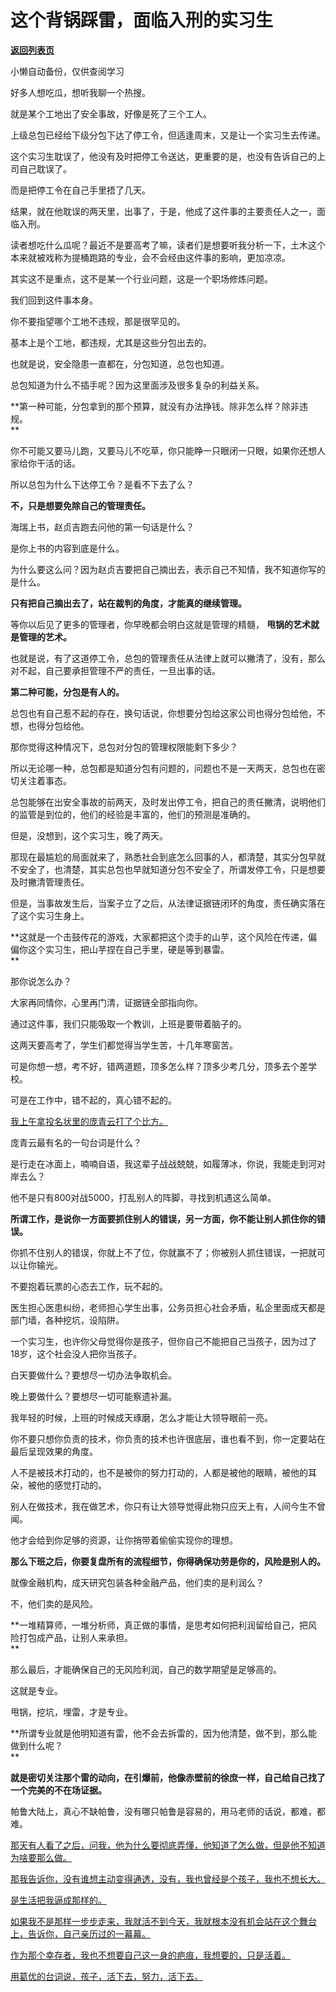 # 这个背锅踩雷，面临入刑的实习生

[**返回列表页**](/gzh/记忆承载3)

小懒自动备份，仅供查阅学习

好多人想吃瓜，想听我聊一个热搜。

就是某个工地出了安全事故，好像是死了三个工人。

上级总包已经给下级分包下达了停工令，但适逢周末，又是让一个实习生去传递。  

这个实习生耽误了，他没有及时把停工令送达，更重要的是，也没有告诉自己的上司自己耽误了。

而是把停工令在自己手里捂了几天。

结果，就在他耽误的两天里，出事了，于是，他成了这件事的主要责任人之一，面临入刑。

读者想吃什么瓜呢？最近不是要高考了嘛，读者们是想要听我分析一下，土木这个本来就被戏称为提桶跑路的专业，会不会经由这件事的影响，更加凉凉。

其实这不是重点，这不是某一个行业问题，这是一个职场修炼问题。  

我们回到这件事本身。  

你不要指望哪个工地不违规，那是很罕见的。  

基本上是个工地，都违规，尤其是这些分包出去的。  

也就是说，安全隐患一直都在，分包知道，总包也知道。  

总包知道为什么不插手呢？因为这里面涉及很多复杂的利益关系。  

 **第一种可能，分包拿到的那个预算，就没有办法挣钱。除非怎么样？除非违规。  
**

你不可能又要马儿跑，又要马儿不吃草，你只能睁一只眼闭一只眼，如果你还想人家给你干活的话。  

所以总包为什么下达停工令？是看不下去了么？

 **不，只是想要免除自己的管理责任。**

海瑞上书，赵贞吉跑去问他的第一句话是什么？  

是你上书的内容到底是什么。  

为什么要这么问？因为赵贞吉要把自己摘出去，表示自己不知情，我不知道你写的是什么。

 **只有把自己摘出去了，站在裁判的角度，才能真的继续管理。**

等你以后见了更多的管理者，你早晚都会明白这就是管理的精髓， **甩锅的艺术就是管理的艺术。**  

也就是说，有了这道停工令，总包的管理责任从法律上就可以撇清了，没有，那么对不起，自己要承担管理不严的责任，一旦出事的话。

 **第二种可能，分包是有人的。**

总包也有自己惹不起的存在，换句话说，你想要分包给这家公司也得分包给他，不想，也得分包给他。  

那你觉得这种情况下，总包对分包的管理权限能剩下多少？  

所以无论哪一种，总包都是知道分包有问题的，问题也不是一天两天，总包也在密切关注着事态。  

总包能够在出安全事故的前两天，及时发出停工令，把自己的责任撇清，说明他们的监管是到位的，他们的经验是丰富的，他们的预测是准确的。

但是，没想到，这个实习生，晚了两天。  

那现在最尴尬的局面就来了，熟悉社会到底怎么回事的人，都清楚，其实分包早就不安全了，也清楚，其实总包也早就知道分包不安全了，所谓发停工令，只是想要及时撇清管理责任。  

但是，当事故发生后，当案子立了之后，从法律证据链闭环的角度，责任确实落在了这个实习生身上。

 **这就是一个击鼓传花的游戏，大家都把这个烫手的山芋，这个风险在传递，偏偏你这个实习生，把山芋捏在自己手里，硬是等到暴雷。  
**

那你说怎么办？  

大家再同情你，心里再门清，证据链全部指向你。

通过这件事，我们只能吸取一个教训，上班是要带着脑子的。  

这两天要高考了，学生们都觉得当学生苦，十几年寒窗苦。

可是你想一想，考不好，错两道题，顶多怎么样？顶多少考几分，顶多去个差学校。

可是在工作中，错不起的，真心错不起的。

[我上午拿投名状里的庞青云打了个比方。](http://mp.weixin.qq.com/s?__biz=MzU0MjYwNDU2Mw==&mid=2247514824&idx=1&sn=52c0a7e2e3b8b0d010aad6e67a679bce&chksm=fb1ad6b4cc6d5fa22e92d37ffa4ab7cfcffe704041a2e6a4ae4ef3b00e1276d09ea2bdc72af2&scene=21#wechat_redirect)

庞青云最有名的一句台词是什么？  

是行走在冰面上，喃喃自语，我这辈子战战兢兢，如履薄冰，你说，我能走到河对岸去么？

他不是只有800对战5000，打乱别人的阵脚，寻找到机遇这么简单。

 **所谓工作，是说你一方面要抓住别人的错误，另一方面，你不能让别人抓住你的错误。**

你抓不住别人的错误，你就上不了位，你就赢不了；你被别人抓住错误，一把就可以让你输光。  

不要抱着玩票的心态去工作，玩不起的。  

医生担心医患纠纷，老师担心学生出事，公务员担心社会矛盾，私企里面成天都是部门墙，各种挖坑，设陷阱。  

一个实习生，也许你父母觉得你是孩子，但你自己不能把自己当孩子，因为过了18岁，这个社会没人把你当孩子。  

白天要做什么？要想尽一切办法争取机会。  

晚上要做什么？要想尽一切可能察遗补漏。  

我年轻的时候，上班的时候成天琢磨，怎么才能让大领导眼前一亮。  

你不要只想你负责的技术，你负责的技术也许很底层，谁也看不到，你一定要站在最后呈现效果的角度。  

人不是被技术打动的，也不是被你的努力打动的，人都是被他的眼睛，被他的耳朵，被他的感觉打动的。  

别人在做技术，我在做艺术，你只有让大领导觉得此物只应天上有，人间今生不曾闻。  

他才会给到你足够的资源，让你捎带着偷偷实现你的理想。

 **那么下班之后，你要复盘所有的流程细节，你得确保功劳是你的，风险是别人的。**

就像金融机构，成天研究包装各种金融产品，他们卖的是利润么？  

不，他们卖的是风险。

 **一堆精算师，一堆分析师，真正做的事情，是思考如何把利润留给自己，把风险打包成产品，让别人来承担。  
**

那么最后，才能确保自己的无风险利润，自己的数学期望是足够高的。

这就是专业。

甩锅，挖坑，埋雷，才是专业。  

 **所谓专业就是他明知道有雷，他不会去拆雷的，因为他清楚，做不到，那么能做到什么呢？  
**

 **就是密切关注那个雷的动向，在引爆前，他像赤壁前的徐庶一样，自己给自己找了一个完美的不在场证据。**

帕鲁大陆上，真心不缺帕鲁，没有哪只帕鲁是容易的，用马老师的话说，都难，都难。  

[那天有人看了之后，问我，他为什么要彻底弄懂，他知道了怎么做，但是他不知道为啥要那么做。  
](http://mp.weixin.qq.com/s?__biz=MzkwMzQ1MzczOQ==&mid=2247484137&idx=1&sn=46872781dd175212bff85d77c6285f8f&chksm=c0974fadf7e0c6bbcfb2a37fd215d5490d0988d5d2e8e920fa50ccd15fe6cdf75c08715d8c05&scene=21#wechat_redirect)

[那我告诉你，没有谁想主动变得通透，没有，我也曾经是个孩子，我也不想长大。  
](http://mp.weixin.qq.com/s?__biz=MzkwMzQ1MzczOQ==&mid=2247484137&idx=1&sn=46872781dd175212bff85d77c6285f8f&chksm=c0974fadf7e0c6bbcfb2a37fd215d5490d0988d5d2e8e920fa50ccd15fe6cdf75c08715d8c05&scene=21#wechat_redirect)

[是生活把我逼成那样的。](http://mp.weixin.qq.com/s?__biz=MzkwMzQ1MzczOQ==&mid=2247484137&idx=1&sn=46872781dd175212bff85d77c6285f8f&chksm=c0974fadf7e0c6bbcfb2a37fd215d5490d0988d5d2e8e920fa50ccd15fe6cdf75c08715d8c05&scene=21#wechat_redirect)

[如果我不是那样一步步走来，我就活不到今天，我就根本没有机会站在这个舞台上，告诉你，自己亲历过的一幕幕。  
](http://mp.weixin.qq.com/s?__biz=MzkwMzQ1MzczOQ==&mid=2247484137&idx=1&sn=46872781dd175212bff85d77c6285f8f&chksm=c0974fadf7e0c6bbcfb2a37fd215d5490d0988d5d2e8e920fa50ccd15fe6cdf75c08715d8c05&scene=21#wechat_redirect)

[作为那个幸存者，我也不想要自己这一身的疤痕，我想要的，只是活着。  
](http://mp.weixin.qq.com/s?__biz=MzkwMzQ1MzczOQ==&mid=2247484137&idx=1&sn=46872781dd175212bff85d77c6285f8f&chksm=c0974fadf7e0c6bbcfb2a37fd215d5490d0988d5d2e8e920fa50ccd15fe6cdf75c08715d8c05&scene=21#wechat_redirect)

[用葛优的台词说，孩子，活下去，努力，活下去。](http://mp.weixin.qq.com/s?__biz=MzkwMzQ1MzczOQ==&mid=2247484137&idx=1&sn=46872781dd175212bff85d77c6285f8f&chksm=c0974fadf7e0c6bbcfb2a37fd215d5490d0988d5d2e8e920fa50ccd15fe6cdf75c08715d8c05&scene=21#wechat_redirect)

